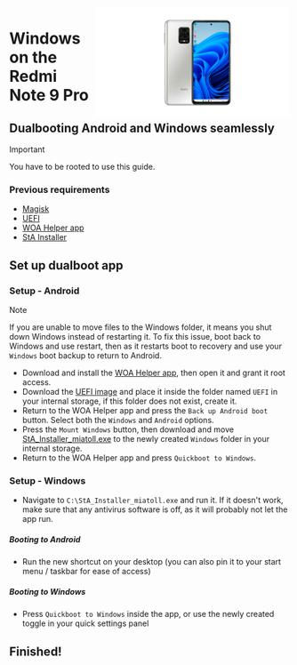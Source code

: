 <img align="right" src="https://github.com/Rubanoxd/Port-Windows-11-redmi-note-9_pro/blob/main/Miatoll.png" width="350" alt="Windows 11 Running On A Redmi Note 9 Pro">


# Windows on the Redmi Note 9 Pro

## Dualbooting Android and Windows seamlessly
> [!IMPORTANT]
> You have to be rooted to use this guide.

### Previous requirements
- [Magisk](https://github.com/topjohnwu/Magisk/releases/latest)
- [UEFI](https://github.com/Rubanoxd/Port-Windows-11-redmi-note-9_pro/releases/tag/UefiV3)
- [WOA Helper app](https://github.com/Rubanoxd/Port-Windows-11-redmi-note-9_pro/releases/download/dualboot/woahelper.apk)
- [StA Installer](https://github.com/Rubanoxd/Port-Windows-11-redmi-note-9_pro/releases/download/dualboot/StA_Installer_miatoll.exe)

## Set up dualboot app

### Setup - Android
> [!NOTE]
> If you are unable to move files to the Windows folder, it means you shut down Windows instead of restarting it. To fix this issue, boot back to Windows and use restart, then as it restarts boot to recovery and use your `Windows` boot backup to return to Android.

- Download and install the [WOA Helper app](https://github.com/Rubanoxd/Port-Windows-11-redmi-note-9_pro/releases/download/dualboot/woahelper.apk), then open it and grant it root access.
- Download the [UEFI image](https://github.com/Rubanoxd/Port-Windows-11-redmi-note-9_pro/releases/tag/UefiV3) and place it inside the folder named `UEFI` in your internal storage, if this folder does not exist, create it.
- Return to the WOA Helper app and press the `Back up Android boot` button. Select both the `Windows` and `Android` options.
- Press the `Mount Windows` button, then download and move [StA_Installer_miatoll.exe](https://github.com/Rubanoxd/Port-Windows-11-redmi-note-9_pro/releases/download/dualboot/StA_Installer_miatoll.exe) to the newly created `Windows` folder in your internal storage.
- Return to the WOA Helper app and press `Quickboot to Windows`.

### Setup - Windows
- Navigate to `C:\StA_Installer_miatoll.exe` and run it. If it doesn't work, make sure that any antivirus software is off, as it will probably not let the app run.

##### Booting to Android
  - Run the new shortcut on your desktop (you can also pin it to your start menu / taskbar for ease of access)

##### Booting to Windows
  - Press `Quickboot to Windows` inside the app, or use the newly created toggle in your quick settings panel
  
## Finished!